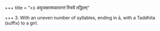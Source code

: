 +++
title = "०३ अयुजाक्षरमाकारान्तं स्त्रियै तद्धितम्"

+++
3. With an uneven number of syllables, ending in ā, with a Taddhita (suffix) to a girl.
